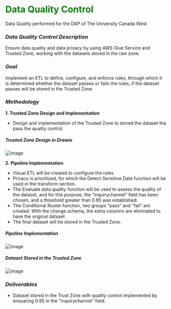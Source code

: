 
# <font color="green">Data Quality Control</font> 

Data Quality performed for the DAP of The University Canada West

### ***Data Quality Control Description***

Ensure data quality and data privacy by using AWS Glue Service and Trusted Zone, working with the datasets stored in the raw zone.

### ***Goal***

Implement an ETL to define, configure, and enforce rules, through which it is determined whether the dataset passes or fails the rules, if the dataset passes will be stored in the Trusted Zone.

### ***Methodology***

**1. Trusted Zone Design and Implementation**
-  Design and implementation of the Trusted Zone to stored the dataset tha pass the quality control.

##### **Trusted Zone Design in Drawio**

![image](https://github.com/user-attachments/assets/8d36cf77-bfc5-4b88-938b-2d72d64ceec6)


**2. Pipeline Implementation**
- Visual ETL will be created to configure the rules
- Privacy is prioritized, for which the Detect Sensitive Data function will be used in the transform section.
- The Evaluate data quality function will be used to assess the quality of the dataset, and for this purpose, the “inquirychannel” field has been chosen, and a threshold greater than 0.95 was established.
- The Conditional Router function, two groups “pass” and “fail” are created. With the change schema, the extra columns are eliminated to have the original dataset
- The final dataset will be stored in the Trusted Zone.

##### **Pipeline Implementation**

![image](https://github.com/user-attachments/assets/85cc000e-e457-4ea6-b4d8-2acbb78c68a7)

##### **Dataset Stored in the Trusted Zone**
![image](https://github.com/user-attachments/assets/ad8f7173-0902-4f11-8af5-ad714debc89e)


### ***Deliverables***
- Dataset stored in the Trust Zone with quality control implemented by ensuaring 0.95 in the "inquirychannel" field.

